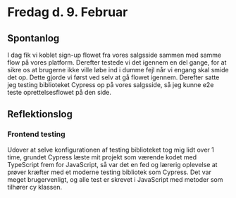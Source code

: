 # Fredag d. 9. Februar 


## Spontanlog 

I dag fik vi koblet sign-up flowet fra vores salgsside  sammen med samme flow 
på vores platform. Derefter testede vi det igennem en del gange, for at sikre
os at brugerne ikke ville løbe ind i dumme fejl når vi engang skal smide det op. 
Dette gjorde vi først ved selv at gå flowet igennem. Derefter satte jeg 
testing biblioteket Cypress op på vores salgsside, så jeg kunne e2e teste 
oprettelsesflowet på den side. 


## Reflektionslog 

### Frontend testing 
Udover at selve konfigurationen af testing biblioteket tog mig lidt over 1 time, 
grundet Cypress læste mit projekt som værende kodet med TypeScript frem for 
JavaScript, så var det en fed og lærerig oplevelse at prøver kræfter med et 
moderne testing bibliotek som Cypress. Det var meget brugervenligt, og alle 
test er skrevet i JavaScript med metoder som tilhører cy klassen. 
